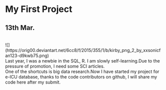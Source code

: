 # My First Project

13th Mar.
------
<br>
![](https://orig00.deviantart.net/6cc8/f/2015/355/1/b/kirby_png_2_by_xxsonicfan123-d9kwb75.png)<br>
Last year, I was a newbie in the SQL, R. I am slowly self-learning.Due to the pressure of promotion, I need some SCI articles. <br>
One of the shortcuts is big data research.Now I have started my project for e-ICU database, thanks to the code contributors on github, I will share my code here after my submit.

